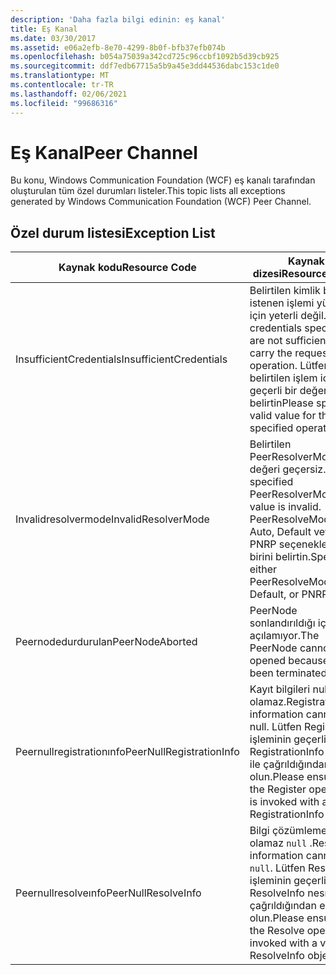 ```yaml
---
description: 'Daha fazla bilgi edinin: eş kanal'
title: Eş Kanal
ms.date: 03/30/2017
ms.assetid: e06a2efb-8e70-4299-8b0f-bfb37efb074b
ms.openlocfilehash: b054a75039a342cd725c96ccbf1092b5d39cb925
ms.sourcegitcommit: ddf7edb67715a5b9a45e3dd44536dabc153c1de0
ms.translationtype: MT
ms.contentlocale: tr-TR
ms.lasthandoff: 02/06/2021
ms.locfileid: "99686316"
---
```

# <a name="peer-channel"></a><span data-ttu-id="a2298-103">Eş Kanal</span><span class="sxs-lookup"><span data-stu-id="a2298-103">Peer Channel</span></span>

<span data-ttu-id="a2298-104">Bu konu, Windows Communication Foundation (WCF) eş kanalı tarafından oluşturulan tüm özel durumları listeler.</span><span class="sxs-lookup"><span data-stu-id="a2298-104">This topic lists all exceptions generated by Windows Communication Foundation (WCF) Peer Channel.</span></span>  
  
## <a name="exception-list"></a><span data-ttu-id="a2298-105">Özel durum listesi</span><span class="sxs-lookup"><span data-stu-id="a2298-105">Exception List</span></span>  
  
|<span data-ttu-id="a2298-106">Kaynak kodu</span><span class="sxs-lookup"><span data-stu-id="a2298-106">Resource Code</span></span>|<span data-ttu-id="a2298-107">Kaynak dizesi</span><span class="sxs-lookup"><span data-stu-id="a2298-107">Resource String</span></span>|  
|-------------------|---------------------|  
|<span data-ttu-id="a2298-108">InsufficientCredentials</span><span class="sxs-lookup"><span data-stu-id="a2298-108">InsufficientCredentials</span></span>|<span data-ttu-id="a2298-109">Belirtilen kimlik bilgileri, istenen işlemi yürütmek için yeterli değil.</span><span class="sxs-lookup"><span data-stu-id="a2298-109">The credentials specified are not sufficient to carry the requested operation.</span></span> <span data-ttu-id="a2298-110">Lütfen belirtilen işlem için geçerli bir değer belirtin</span><span class="sxs-lookup"><span data-stu-id="a2298-110">Please specify a valid value for the specified operation</span></span>|  
|<span data-ttu-id="a2298-111">Invalidresolvermode</span><span class="sxs-lookup"><span data-stu-id="a2298-111">InvalidResolverMode</span></span>|<span data-ttu-id="a2298-112">Belirtilen PeerResolverMode değeri geçersiz.</span><span class="sxs-lookup"><span data-stu-id="a2298-112">The specified PeerResolverMode value is invalid.</span></span> <span data-ttu-id="a2298-113">PeerResolveMode. Auto, Default veya PNRP seçeneklerinden birini belirtin.</span><span class="sxs-lookup"><span data-stu-id="a2298-113">Specify either PeerResolveMode.Auto, Default, or PNRP.</span></span>|  
|<span data-ttu-id="a2298-114">Peernodedurdurulan</span><span class="sxs-lookup"><span data-stu-id="a2298-114">PeerNodeAborted</span></span>|<span data-ttu-id="a2298-115">PeerNode sonlandırıldığı için açılamıyor.</span><span class="sxs-lookup"><span data-stu-id="a2298-115">The PeerNode cannot be opened because it has been terminated.</span></span>|  
|<span data-ttu-id="a2298-116">Peernullregistrationınfo</span><span class="sxs-lookup"><span data-stu-id="a2298-116">PeerNullRegistrationInfo</span></span>|<span data-ttu-id="a2298-117">Kayıt bilgileri null olamaz.</span><span class="sxs-lookup"><span data-stu-id="a2298-117">Registration information cannot be null.</span></span> <span data-ttu-id="a2298-118">Lütfen Register işleminin geçerli bir RegistrationInfo nesnesi ile çağrıldığından emin olun.</span><span class="sxs-lookup"><span data-stu-id="a2298-118">Please ensure that the Register operation is invoked with a valid RegistrationInfo object.</span></span>|  
|<span data-ttu-id="a2298-119">Peernullresolveınfo</span><span class="sxs-lookup"><span data-stu-id="a2298-119">PeerNullResolveInfo</span></span>|<span data-ttu-id="a2298-120">Bilgi çözümleme olamaz `null` .</span><span class="sxs-lookup"><span data-stu-id="a2298-120">Resolve information cannot be `null`.</span></span> <span data-ttu-id="a2298-121">Lütfen Resolve işleminin geçerli bir ResolveInfo nesnesiyle çağrıldığından emin olun.</span><span class="sxs-lookup"><span data-stu-id="a2298-121">Please ensure that the Resolve operation is invoked with a valid ResolveInfo object.</span></span>|

